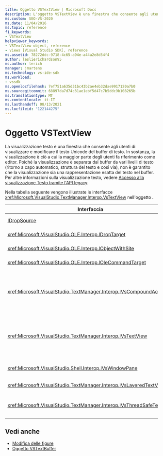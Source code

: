 ```yaml
---
title: Oggetto VSTextView | Microsoft Docs
description: L'oggetto VSTextView è una finestra che consente agli utenti di visualizzare e modificare il testo Unicode del buffer di testo.
ms.custom: SEO-VS-2020
ms.date: 11/04/2016
ms.topic: reference
f1_keywords:
- VSTextView
helpviewer_keywords:
- VSTextView object, reference
- views [Visual Studio SDK], reference
ms.assetid: 78272ddc-9718-4c65-a94e-a44a2e8d54f4
author: leslierichardson95
ms.author: lerich
manager: jmartens
ms.technology: vs-ide-sdk
ms.workload:
- vssdk
ms.openlocfilehash: 7ef751a635d31bc43b2ae4eb32dae9917120a7b0
ms.sourcegitcommit: 68897da7d74c31ae1ebf5d47c7b5ddc9b108265b
ms.translationtype: MT
ms.contentlocale: it-IT
ms.lasthandoff: 08/13/2021
ms.locfileid: "122144275"
---
```

# <a name="vstextview-object"></a>Oggetto VSTextView

La visualizzazione testo è una finestra che consente agli utenti di visualizzare e modificare il testo Unicode del buffer di testo. In sostanza, la visualizzazione è ciò a cui la maggior parte degli utenti fa riferimento come editor. Poiché la visualizzazione è separata dal buffer da vari livelli di testo (ritorno a capo automatico, struttura del testo e così via), non è garantito che la visualizzazione sia una rappresentazione esatta del testo nel buffer. Per altre informazioni sulla visualizzazione testo, vedere [Accesso alla visualizzazione Testo tramite l'API legacy](/previous-versions/visualstudio/visual-studio-2015/extensibility/accessing-thetext-view-by-using-the-legacy-api?preserve-view=true&view=vs-2015).

Nella tabella seguente vengono illustrate le interfacce <xref:Microsoft.VisualStudio.TextManager.Interop.VsTextView> nell'oggetto .

|Interfaccia|Descrizione|
|---------------|-----------------|
|[IDropSource](/windows/desktop/api/oleidl/nn-oleidl-idropsource)|Interfaccia OLE standard.|
|<xref:Microsoft.VisualStudio.OLE.Interop.IDropTarget>|Interfaccia OLE standard.|
|<xref:Microsoft.VisualStudio.OLE.Interop.IObjectWithSite>|Interfaccia OLE standard.|
|<xref:Microsoft.VisualStudio.OLE.Interop.IOleCommandTarget>|Interfaccia OLE standard.|
|<xref:Microsoft.VisualStudio.TextManager.Interop.IVsCompoundAction>|Consente la creazione di azioni composte, ovvero azioni raggruppate in una singola unità di annullamento/ripeti.|
|<xref:Microsoft.VisualStudio.TextManager.Interop.IVsTextView>|Fornisce i metodi di base per la gestione e l'accesso alla visualizzazione. `IVsTextView` non è thread-safe.|
|<xref:Microsoft.VisualStudio.Shell.Interop.IVsWindowPane>|Crea e gestisce un riquadro della finestra.|
|<xref:Microsoft.VisualStudio.TextManager.Interop.IVsLayeredTextView>|Interagisce con i livelli di testo.|
|<xref:Microsoft.VisualStudio.TextManager.Interop.IVsThreadSafeTextView>|Esegue operazioni sulla visualizzazione da un thread diverso.|

## <a name="see-also"></a>Vedi anche

- [Modifica delle figure](https://www.microsoft.com/download/details.aspx?id=55984)
- [Oggetto VSTextBuffer](../extensibility/vstextbuffer-object.md)